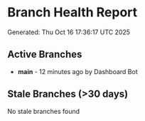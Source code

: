 # Branch Health Report
Generated: Thu Oct 16 17:36:17 UTC 2025

## Active Branches
- **main** - 12 minutes ago by Dashboard Bot

## Stale Branches (>30 days)
No stale branches found
